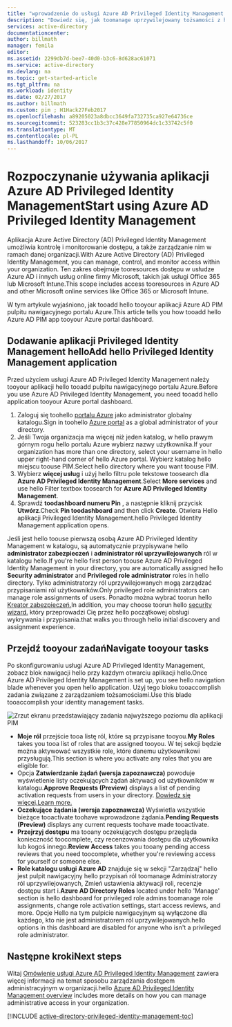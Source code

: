 ```yaml
---
title: "wprowadzenie do usługi Azure AD Privileged Identity Management aaaGet | Dokumentacja firmy Microsoft"
description: "Dowiedz się, jak toomanage uprzywilejowany tożsamości z hello aplikacji usługi Azure Active Directory Privileged Identity Management w portalu Azure."
services: active-directory
documentationcenter: 
author: billmath
manager: femila
editor: 
ms.assetid: 2299db7d-bee7-40d0-b3c6-8d628ac61071
ms.service: active-directory
ms.devlang: na
ms.topic: get-started-article
ms.tgt_pltfrm: na
ms.workload: identity
ms.date: 02/27/2017
ms.author: billmath
ms.custom: pim ; H1Hack27Feb2017
ms.openlocfilehash: a89205023a8dbcc3649fa732735ca927e64736ce
ms.sourcegitcommit: 523283cc1b3c37c428e77850964dc1c33742c5f0
ms.translationtype: MT
ms.contentlocale: pl-PL
ms.lasthandoff: 10/06/2017
---
```

# <a name="start-using-azure-ad-privileged-identity-management"></a><span data-ttu-id="61ef5-103">Rozpoczynanie używania aplikacji Azure AD Privileged Identity Management</span><span class="sxs-lookup"><span data-stu-id="61ef5-103">Start using Azure AD Privileged Identity Management</span></span>
<span data-ttu-id="61ef5-104">Aplikacja Azure Active Directory (AD) Privileged Identity Management umożliwia kontrolę i monitorowanie dostępu, a także zarządzanie nim w ramach danej organizacji.</span><span class="sxs-lookup"><span data-stu-id="61ef5-104">With Azure Active Directory (AD) Privileged Identity Management, you can manage, control, and monitor access within your organization.</span></span> <span data-ttu-id="61ef5-105">Ten zakres obejmuje tooresources dostępu w usłudze Azure AD i innych usług online firmy Microsoft, takich jak usługi Office 365 lub Microsoft Intune.</span><span class="sxs-lookup"><span data-stu-id="61ef5-105">This scope includes access tooresources in Azure AD and other Microsoft online services like Office 365 or Microsoft Intune.</span></span>

<span data-ttu-id="61ef5-106">W tym artykule wyjaśniono, jak tooadd hello tooyour aplikacji Azure AD PIM pulpitu nawigacyjnego portalu Azure.</span><span class="sxs-lookup"><span data-stu-id="61ef5-106">This article tells you how tooadd hello Azure AD PIM app tooyour Azure portal dashboard.</span></span>

## <a name="add-hello-privileged-identity-management-application"></a><span data-ttu-id="61ef5-107">Dodawanie aplikacji Privileged Identity Management hello</span><span class="sxs-lookup"><span data-stu-id="61ef5-107">Add hello Privileged Identity Management application</span></span>
<span data-ttu-id="61ef5-108">Przed użyciem usługi Azure AD Privileged Identity Management należy tooyour aplikacji hello tooadd pulpitu nawigacyjnego portalu Azure.</span><span class="sxs-lookup"><span data-stu-id="61ef5-108">Before you use Azure AD Privileged Identity Management, you need tooadd hello application tooyour Azure portal dashboard.</span></span>

1. <span data-ttu-id="61ef5-109">Zaloguj się toohello [portalu Azure](https://portal.azure.com/) jako administrator globalny katalogu.</span><span class="sxs-lookup"><span data-stu-id="61ef5-109">Sign in toohello [Azure portal](https://portal.azure.com/) as a global administrator of your directory.</span></span>
2. <span data-ttu-id="61ef5-110">Jeśli Twoja organizacja ma więcej niż jeden katalog, w hello prawym górnym rogu hello portalu Azure wybierz nazwy użytkownika.</span><span class="sxs-lookup"><span data-stu-id="61ef5-110">If your organization has more than one directory, select your username in hello upper right-hand corner of hello Azure portal.</span></span> <span data-ttu-id="61ef5-111">Wybierz katalog hello miejscu toouse PIM.</span><span class="sxs-lookup"><span data-stu-id="61ef5-111">Select hello directory where you want toouse PIM.</span></span>
3. <span data-ttu-id="61ef5-112">Wybierz **więcej usług** i użyj hello filtru pole tekstowe toosearch dla **Azure AD Privileged Identity Management**.</span><span class="sxs-lookup"><span data-stu-id="61ef5-112">Select **More services** and use hello Filter textbox toosearch for **Azure AD Privileged Identity Management**.</span></span>
4. <span data-ttu-id="61ef5-113">Sprawdź **toodashboard numeru Pin** , a następnie kliknij przycisk **Utwórz**.</span><span class="sxs-lookup"><span data-stu-id="61ef5-113">Check **Pin toodashboard** and then click **Create**.</span></span> <span data-ttu-id="61ef5-114">Otwiera Hello aplikacji Privileged Identity Management.</span><span class="sxs-lookup"><span data-stu-id="61ef5-114">hello Privileged Identity Management application opens.</span></span>

<span data-ttu-id="61ef5-115">Jeśli jest hello toouse pierwszą osobą Azure AD Privileged Identity Management w katalogu, są automatycznie przypisywane hello **administrator zabezpieczeń** i **administrator ról uprzywilejowanych** ról w katalogu hello.</span><span class="sxs-lookup"><span data-stu-id="61ef5-115">If you're hello first person toouse Azure AD Privileged Identity Management in your directory, you are automatically assigned hello **Security administrator** and **Privileged role administrator** roles in hello directory.</span></span> <span data-ttu-id="61ef5-116">Tylko administratorzy ról uprzywilejowanych mogą zarządzać przypisaniami ról użytkowników.</span><span class="sxs-lookup"><span data-stu-id="61ef5-116">Only privileged role administrators can manage role assignments of users.</span></span> <span data-ttu-id="61ef5-117">Ponadto można wybrać toorun hello [Kreator zabezpieczeń.](active-directory-privileged-identity-management-security-wizard.md)</span><span class="sxs-lookup"><span data-stu-id="61ef5-117">In addition, you may choose toorun hello [security wizard.](active-directory-privileged-identity-management-security-wizard.md)</span></span> <span data-ttu-id="61ef5-118">który przeprowadzi Cię przez hello początkowej obsługi wykrywania i przypisania.</span><span class="sxs-lookup"><span data-stu-id="61ef5-118">that walks you through hello initial discovery and assignment experience.</span></span>

## <a name="navigate-tooyour-tasks"></a><span data-ttu-id="61ef5-119">Przejdź tooyour zadań</span><span class="sxs-lookup"><span data-stu-id="61ef5-119">Navigate tooyour tasks</span></span>
<span data-ttu-id="61ef5-120">Po skonfigurowaniu usługi Azure AD Privileged Identity Management, zobacz blok nawigacji hello przy każdym otwarciu aplikacji hello.</span><span class="sxs-lookup"><span data-stu-id="61ef5-120">Once Azure AD Privileged Identity Management is set up, you see hello navigation blade whenever you open hello application.</span></span> <span data-ttu-id="61ef5-121">Użyj tego bloku tooaccomplish zadania związane z zarządzaniem tożsamościami.</span><span class="sxs-lookup"><span data-stu-id="61ef5-121">Use this blade tooaccomplish your identity management tasks.</span></span>

![Zrzut ekranu przedstawiający zadania najwyższego poziomu dla aplikacji PIM](./media/active-directory-privileged-identity-management-getting-started/PIM_Tasks_New.png)

* <span data-ttu-id="61ef5-123">**Moje ról** przejście tooa listę ról, które są przypisane tooyou.</span><span class="sxs-lookup"><span data-stu-id="61ef5-123">**My Roles** takes you tooa list of roles that are assigned tooyou.</span></span> <span data-ttu-id="61ef5-124">W tej sekcji będzie można aktywować wszystkie role, które danemu użytkownikowi przysługują.</span><span class="sxs-lookup"><span data-stu-id="61ef5-124">This section is where you activate any roles that you are eligible for.</span></span>
* <span data-ttu-id="61ef5-125">Opcja **Zatwierdzanie żądań (wersja zapoznawcza)** powoduje wyświetlenie listy oczekujących żądań aktywacji od użytkowników w katalogu.</span><span class="sxs-lookup"><span data-stu-id="61ef5-125">**Approve Requests (Preview)** displays a list of pending activation requests from users in your directory.</span></span> [<span data-ttu-id="61ef5-126">Dowiedz się więcej.</span><span class="sxs-lookup"><span data-stu-id="61ef5-126">Learn more.</span></span>](./privileged-identity-management/azure-ad-pim-approval-workflow.md)
* <span data-ttu-id="61ef5-127">**Oczekujące żądania (wersja zapoznawcza)** Wyświetla wszystkie bieżące tooactivate toohave wprowadzone żądania.</span><span class="sxs-lookup"><span data-stu-id="61ef5-127">**Pending Requests (Preview)** displays any current requests toohave made tooactivate.</span></span>
* <span data-ttu-id="61ef5-128">**Przejrzyj dostępu** ma tooany oczekujących dostępu przegląda konieczność toocomplete, czy recenzowania dostępu dla użytkownika lub kogoś innego.</span><span class="sxs-lookup"><span data-stu-id="61ef5-128">**Review Access** takes you tooany pending access reviews that you need toocomplete, whether you're reviewing access for yourself or someone else.</span></span>
* <span data-ttu-id="61ef5-129">**Role katalogu usługi Azure AD** znajduje się w sekcji "Zarządzaj" hello jest pulpit nawigacyjny hello przypisań ról toomanage Administratorzy ról uprzywilejowanych, Zmień ustawienia aktywacji roli, recenzje dostępu start i.</span><span class="sxs-lookup"><span data-stu-id="61ef5-129">**Azure AD Directory Roles** located under hello 'Manage' section is hello dashboard for privileged role admins toomanage role assignments, change role activation settings, start access reviews, and more.</span></span> <span data-ttu-id="61ef5-130">Opcje Hello na tym pulpicie nawigacyjnym są wyłączone dla każdego, kto nie jest administratorem ról uprzywilejowanych.</span><span class="sxs-lookup"><span data-stu-id="61ef5-130">hello options in this dashboard are disabled for anyone who isn't a privileged role administrator.</span></span>

## <a name="next-steps"></a><span data-ttu-id="61ef5-131">Następne kroki</span><span class="sxs-lookup"><span data-stu-id="61ef5-131">Next steps</span></span>
<span data-ttu-id="61ef5-132">Witaj [Omówienie usługi Azure AD Privileged Identity Management](active-directory-privileged-identity-management-configure.md) zawiera więcej informacji na temat sposobu zarządzania dostępem administracyjnym w organizacji.</span><span class="sxs-lookup"><span data-stu-id="61ef5-132">hello [Azure AD Privileged Identity Management overview](active-directory-privileged-identity-management-configure.md) includes more details on how you can manage administrative access in your organization.</span></span>

[!INCLUDE [active-directory-privileged-identity-management-toc](../../includes/active-directory-privileged-identity-management-toc.md)]

<!--Image references-->

[1]: ./media/active-directory-privileged-identity-management-configure/PIM_EnablePim.png
